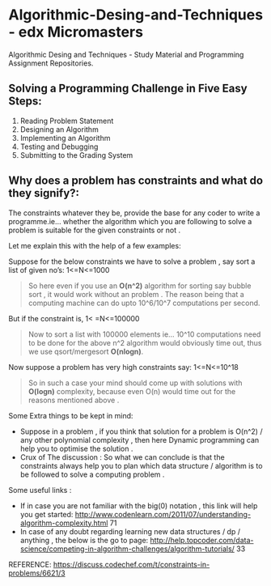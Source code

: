 # Algorithmic-Desing-and-Techniques - edx Micromasters
Algorithmic Desing and Techniques - Study Material and Programming Assignment Repositories.

## Solving a Programming Challenge in Five Easy Steps:
  1. Reading Problem Statement
  2. Designing an Algorithm
  3. Implementing an Algorithm
  4. Testing and Debugging
  5. Submitting to the Grading System

## Why does a problem has constraints and what do they signify?:

The constraints whatever they be, provide the base for any coder to write a programme.ie… whether the algorithm which you are following to solve a problem is suitable for the given constraints or not .

Let me explain this with the help of a few examples:

Suppose for the below constraints we have to solve a problem , say sort a list of given no’s:
  1<=N<=1000
>So here even if you use an **O(n^2)** algorithm for sorting say bubble sort , it would work without an problem . The reason being that a computing machine can do upto 10^6/10^7 computations per second.

But if the constraint is,
  1< =N<=100000
>Now to sort a list with 100000 elements ie… 10^10 computations need to be done for the above n^2 algorithm would obviously time out, thus we use qsort/mergesort **O(nlogn)**.

Now suppose a problem has very high constraints say:
  1<=N<=10^18
>So in such a case your mind should come up with solutions with **O(logn)** complexity, because even O(n) would time out for the reasons mentioned above .

Some Extra things to be kept in mind:
* Suppose in a problem , if you think that solution for a problem is O(n^2) / any other polynomial complexity , then here Dynamic programming can help you to optimise the solution .
* Crux of The discussion : So what we can conclude is that the constraints always help you to plan which data structure / algorithm is to be followed to solve a computing problem .

Some useful links :
* If in case you are not familiar with the big(0) notation , this link will help you get started:
  http://www.codenlearn.com/2011/07/understanding-algorithm-complexity.html 71
* In case of any doubt regarding learning new data structures / dp / anything , the below is the go to page:
  http://help.topcoder.com/data-science/competing-in-algorithm-challenges/algorithm-tutorials/ 33

REFERENCE: https://discuss.codechef.com/t/constraints-in-problems/6621/3